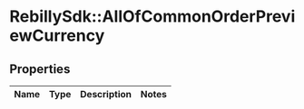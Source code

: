 # RebillySdk::AllOfCommonOrderPreviewCurrency

## Properties
Name | Type | Description | Notes
------------ | ------------- | ------------- | -------------

